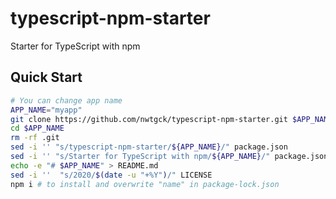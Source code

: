 # typescript-npm-starter
Starter for TypeScript with npm


## Quick Start

```bash
# You can change app name
APP_NAME="myapp"
git clone https://github.com/nwtgck/typescript-npm-starter.git $APP_NAME
cd $APP_NAME
rm -rf .git
sed -i '' "s/typescript-npm-starter/${APP_NAME}/" package.json
sed -i '' "s/Starter for TypeScript with npm/${APP_NAME}/" package.json
echo -e "# $APP_NAME" > README.md
sed -i ''  "s/2020/$(date -u "+%Y")/" LICENSE
npm i # to install and overwrite "name" in package-lock.json
```
